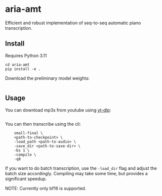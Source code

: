 # aria-amt

Efficient and robust implementation of seq-to-seq automatic piano transcription.

## Install 

Requires Python 3.11

```git clone https://github.com/EleutherAI/aria-amt.git
cd aria-amt
pip install -e .
```

Download the preliminary model weights:

```wget https://storage.googleapis.com/aria-checkpoints/amt/small-0.safetensors
```

## Usage

You can download mp3s from youtube using [yt-dlp](https://github.com/yt-dlp/yt-dlp):

```yt-dlp --audio-format mp3 --extract-audio --no-playlist --audio-quality 0 <youtube-link> -o <save-path>
```

You can then transcribe using the cli: 

```aria-amt transcribe \
    small-final \
    <path-to-checkpoint> \
    -load_path <path-to-audio> \
    -save_dir <path-to-save-dir> \
    -bs 1 \
    -compile \
    -q8
```

If you want to do batch transcription, use the `-load_dir` flag and adjust the batch size accordingly. Compiling may take some time, but provides a significant speedup.

NOTE: Currently only bf16 is supported.

